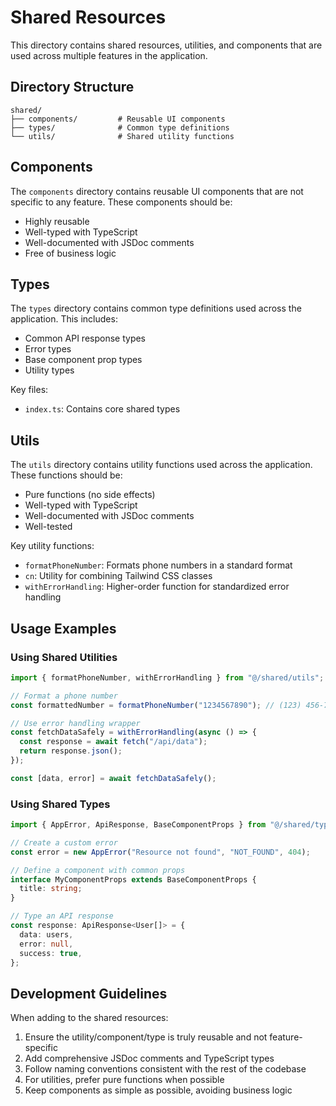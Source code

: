 # Shared Resources

This directory contains shared resources, utilities, and components that are used across multiple features in the application.

## Directory Structure

```
shared/
├── components/         # Reusable UI components
├── types/              # Common type definitions
└── utils/              # Shared utility functions
```

## Components

The `components` directory contains reusable UI components that are not specific to any feature. These components should be:

- Highly reusable
- Well-typed with TypeScript
- Well-documented with JSDoc comments
- Free of business logic

## Types

The `types` directory contains common type definitions used across the application. This includes:

- Common API response types
- Error types
- Base component prop types
- Utility types

Key files:

- `index.ts`: Contains core shared types

## Utils

The `utils` directory contains utility functions used across the application. These functions should be:

- Pure functions (no side effects)
- Well-typed with TypeScript
- Well-documented with JSDoc comments
- Well-tested

Key utility functions:

- `formatPhoneNumber`: Formats phone numbers in a standard format
- `cn`: Utility for combining Tailwind CSS classes
- `withErrorHandling`: Higher-order function for standardized error handling

## Usage Examples

### Using Shared Utilities

```typescript
import { formatPhoneNumber, withErrorHandling } from "@/shared/utils";

// Format a phone number
const formattedNumber = formatPhoneNumber("1234567890"); // (123) 456-7890

// Use error handling wrapper
const fetchDataSafely = withErrorHandling(async () => {
  const response = await fetch("/api/data");
  return response.json();
});

const [data, error] = await fetchDataSafely();
```

### Using Shared Types

```typescript
import { AppError, ApiResponse, BaseComponentProps } from "@/shared/types";

// Create a custom error
const error = new AppError("Resource not found", "NOT_FOUND", 404);

// Define a component with common props
interface MyComponentProps extends BaseComponentProps {
  title: string;
}

// Type an API response
const response: ApiResponse<User[]> = {
  data: users,
  error: null,
  success: true,
};
```

## Development Guidelines

When adding to the shared resources:

1. Ensure the utility/component/type is truly reusable and not feature-specific
2. Add comprehensive JSDoc comments and TypeScript types
3. Follow naming conventions consistent with the rest of the codebase
4. For utilities, prefer pure functions when possible
5. Keep components as simple as possible, avoiding business logic
